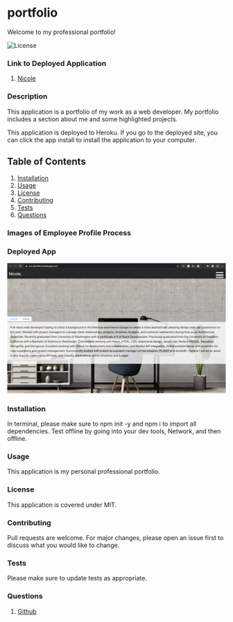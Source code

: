# portfolio
Welcome to my professional portfolio!


![License](https://img.shields.io/badge/License-MIT-yellow.svg)


### Link to Deployed Application
1. [Nicole](https://ner-portfolio.herokuapp.com/)

### Description
This application is a portfolio of my work as a web developer. My portfolio includes a section about me and some highlighted projects. 

This application is deployed to Heroku. If you go to the deployed site, you can click the app install to install the application to your computer. 

    
## Table of Contents
1. [Installation](#installation)
2. [Usage](#usage)
3. [License](#license)
4. [Contributing](#contributing)
5. [Tests](#tests)
6. [Questions](#questions)

### Images of Employee Profile Process

### Deployed App

![deployed app](src/images/readme.png)



### Installation
In terminal, please make sure to npm init -y and npm i to import all dependencies. Test offline by going into your dev tools, Network, and then offline.  

### Usage
This application is my personal professional portfolio. 

### License 

This application is covered under MIT.


### Contributing 
Pull requests are welcome. For major changes, please open an issue first to discuss what you would like to change.

### Tests
Please make sure to update tests as appropriate.


### Questions
1. [Github](https://github.com/nicoleremy95/competitive-portfolio)

    
     
